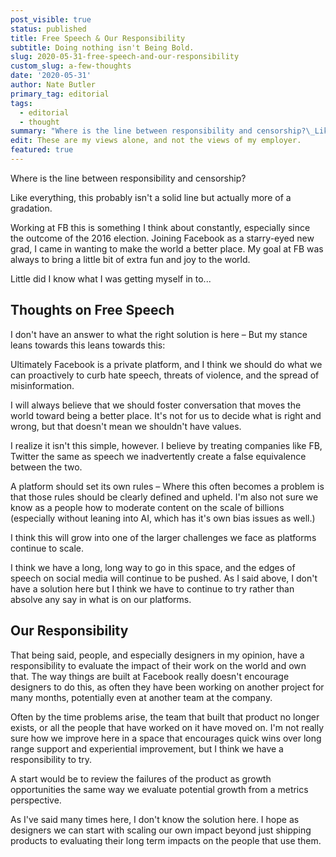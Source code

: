 ```yaml
---
post_visible: true
status: published
title: Free Speech & Our Responsibility
subtitle: Doing nothing isn't Being Bold.
slug: 2020-05-31-free-speech-and-our-responsibility
custom_slug: a-few-thoughts
date: '2020-05-31'
author: Nate Butler
primary_tag: editorial
tags:
  - editorial
  - thought
summary: "Where is the line between responsibility and censorship?\_Like everything, this probably isn't a solid line but actually more of a gradation.\n\nWorking at FB\_this is something I think about constantly, especially since the outcome of the 2016 election. Joining Facebook as a starry-eyed new grad, I came in wanting to make the world a better place. My goal at FB\_was always to bring a little bit of extra fun and joy to the world. \n\nLittle did I know what I was getting myself in to..."
edit: These are my views alone, and not the views of my employer.
featured: true
---
```

Where is the line between responsibility and censorship? 

Like everything, this probably isn't a solid line but actually more of a gradation.

Working at FB this is something I think about constantly, especially since the outcome of the 2016 election. Joining Facebook as a starry-eyed new grad, I came in wanting to make the world a better place. My goal at FB was always to bring a little bit of extra fun and joy to the world. 

Little did I know what I was getting myself in to...

## Thoughts on Free Speech

I don't have an answer to what the right solution is here – But my stance leans towards this leans towards this: 

Ultimately Facebook is a private platform, and I think we should do what we can proactively to curb hate speech, threats of violence, and the spread of misinformation. 

I will always believe that we should foster conversation that moves the world toward being a better place. It's not for us to decide what is right and wrong, but that doesn't mean we shouldn't have values. 

I realize it isn't this simple, however. I believe by treating companies like FB, Twitter the same as speech we inadvertently create a false equivalence between the two.

A platform should set its own rules – Where this often becomes a problem is that those rules should be clearly defined and upheld. I'm also not sure we know as a people how to moderate content on the scale of billions (especially without leaning into AI, which has it's own bias issues as well.) 

I think this will grow into one of the larger challenges we face as platforms continue to scale.

I think we have a long, long way to go in this space, and the edges of speech on social media will continue to be pushed. As I said above, I don't have a solution here but I think we have to continue to try rather than absolve any say in what is on our platforms. 

## Our Responsibility

That being said, people, and especially designers in my opinion, have a responsibility to evaluate the impact of their work on the world and own that. The way things are built at Facebook really doesn't encourage designers to do this, as often they have been working on another project for many months, potentially even at another team at the company.

Often by the time problems arise, the team that built that product no longer exists, or all the people that have worked on it have moved on. I'm not really sure how we improve here in a space that encourages quick wins over long range support and experiential improvement, but I think we have a responsibility to try.

A start would be to review the failures of the product as growth opportunities the same way we evaluate potential growth from a metrics perspective.

As I've said many times here, I don't know the solution here. I hope as designers we can start with scaling our own impact beyond just shipping products to evaluating their long term impacts on the people that use them.